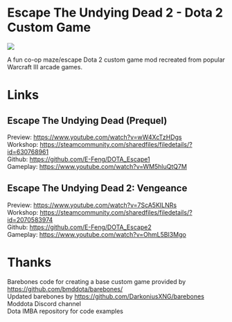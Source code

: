 # Escape The Undying Dead 2 - Dota 2 Custom Game

<img src="https://i.imgur.com/dXvoMdb.png"/>

A fun co-op maze/escape Dota 2 custom game mod recreated from popular Warcraft III arcade games.

# Links
## Escape The Undying Dead (Prequel)

Preview: https://www.youtube.com/watch?v=wW4XcTzHDgs \
Workshop: https://steamcommunity.com/sharedfiles/filedetails/?id=630768961 \
Github: https://github.com/E-Feng/DOTA_Escape1 \
Gameplay: https://www.youtube.com/watch?v=WM5hluQtQ7M

## Escape The Undying Dead 2: Vengeance

Preview: https://www.youtube.com/watch?v=7ScA5KILNRs \
Workshop: https://steamcommunity.com/sharedfiles/filedetails/?id=2070583974 \
Github: https://github.com/E-Feng/DOTA_Escape2 \
Gameplay: https://www.youtube.com/watch?v=OhmL5BI3Mgo

# Thanks
Barebones code for creating a base custom game provided by https://github.com/bmddota/barebones/ \
Updated barebones by https://github.com/DarkoniusXNG/barebones \
Moddota Discord channel \
Dota IMBA repository for code examples